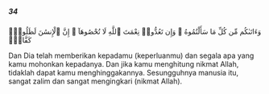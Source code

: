 ##### 34

<span class="ayah">وَءَاتَىٰكُم مِّن كُلِّ مَا سَأَلْتُمُوهُ ۚ وَإِن تَعُدُّوا۟ نِعْمَتَ ٱللَّهِ لَا تُحْصُوهَآ ۗ إِنَّ ٱلْإِنسَٰنَ لَظَلُومٌۭ كَفَّارٌۭ</span>

<span class="ayah_translation">Dan Dia telah memberikan kepadamu (keperluanmu) dan segala apa yang kamu mohonkan kepadanya. Dan jika kamu menghitung nikmat Allah, tidaklah dapat kamu menghinggakannya. Sesungguhnya manusia itu, sangat zalim dan sangat mengingkari (nikmat Allah).</span>
